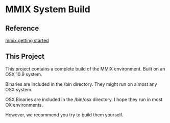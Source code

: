 # MMIX System Build #

## Reference ##

[mmix getting started](http://mmix.cs.hm.edu/getstarted.html)

## This Project ##

This project contains a complete build of the MMIX environment.  Built
on an OSX 10.9 system.

Binaries are included in the /bin directory.  They might run on
almost any OSX system.

OSX Binaries are included in the /bin/osx directory.  I hope they run
in most OX environments.

However, we recommend you try to build them yourself.

